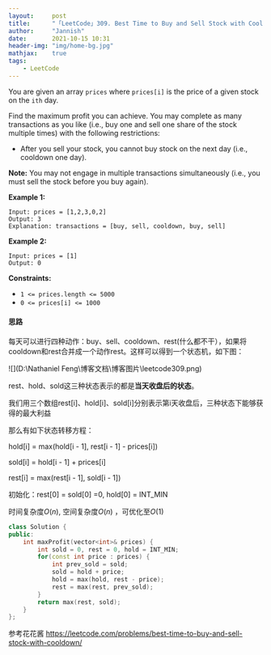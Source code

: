 ```yaml
---
layout:     post
title:      "「LeetCode」309. Best Time to Buy and Sell Stock with Cooldown"
author:     "Jannish"
date:       2021-10-15 10:31
header-img: "img/home-bg.jpg"
mathjax:	true
tags:
    - LeetCode
---
```


You are given an array `prices` where `prices[i]` is the price of a given stock on the `ith` day.

Find the maximum profit you can achieve. You may complete as many transactions as you like (i.e., buy one and sell one share of the stock multiple times) with the following restrictions:

- After you sell your stock, you cannot buy stock on the next day (i.e., cooldown one day).

**Note:** You may not engage in multiple transactions simultaneously (i.e., you must sell the stock before you buy again).

**Example 1:**

```
Input: prices = [1,2,3,0,2]
Output: 3
Explanation: transactions = [buy, sell, cooldown, buy, sell]
```

**Example 2:**

```
Input: prices = [1]
Output: 0
```

**Constraints:**

- `1 <= prices.length <= 5000`
- `0 <= prices[i] <= 1000`

#### 思路

每天可以进行四种动作：buy、sell、cooldown、rest(什么都不干），如果将cooldown和rest合并成一个动作rest。这样可以得到一个状态机，如下图：

![](D:\Nathaniel Feng\博客文档\博客图片\leetcode309.png)

rest、hold、sold这三种状态表示的都是**当天收盘后的状态**。

我们用三个数组rest[i]、hold[i]、sold[i]分别表示第i天收盘后，三种状态下能够获得的最大利益

那么有如下状态转移方程：

hold[i] = max(hold[i - 1], rest[i - 1] - prices[i])

sold[i] = hold[i - 1] + prices[i]

rest[i] = max(rest[i - 1], sold[i - 1])

初始化：rest[0] = sold[0] =0, hold[0] = INT_MIN

时间复杂度$O(n)$, 空间复杂度$O(n)$ ，可优化至$O(1)$

```c++
class Solution {
public:
    int maxProfit(vector<int>& prices) {
        int sold = 0, rest = 0, hold = INT_MIN;
        for(const int price : prices) {
            int prev_sold = sold;
            sold = hold + price;
            hold = max(hold, rest - price);
            rest = max(rest, prev_sold);
        }
        return max(rest, sold);
    }
};
```

参考花花酱 https://leetcode.com/problems/best-time-to-buy-and-sell-stock-with-cooldown/